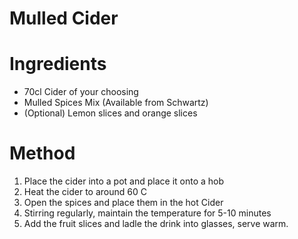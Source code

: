 # Mulled Cider

Ingredients
===========
- 70cl Cider of your choosing
- Mulled Spices Mix (Available from Schwartz)
- (Optional) Lemon slices and orange slices

Method
======
1. Place the cider into a pot and place it onto a hob
2. Heat the cider to around 60 C
3. Open the spices and place them in the hot Cider
4. Stirring regularly, maintain the temperature for 5-10 minutes
5. Add the fruit slices and ladle the drink into glasses, serve warm.
